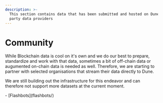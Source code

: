```yaml
---
description: >-
  This section contains data that has been submitted and hosted on Dune by 3rd
  party data providers
---
```


# Community

While Blockchain data is cool on it's own and we do our best to prepare, standardize and work with that data, sometimes a bit of off-chain data or augumented on-chain data is needed as well. Therefore, we are starting to partner with selected organisations that stream their data directly to Dune.

We are still building out the infrastructure for this endeavor and can therefore not support more datasets at the current moment.

<div class="cards grid" markdown>
- [Flashbots](flashbots/)
</div>